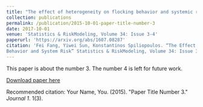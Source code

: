 ```yaml
---
title: "The effect of heterogeneity on flocking behavior and systemic risk"
collection: publications
permalink: /publication/2015-10-01-paper-title-number-3
date: 2017-10-01
venue: 'Statistics & RiskModeling, Volume 34: Issue 3-4'
paperurl: 'https://arxiv.org/abs/1607.08287'
citation: 'Fei Fang, Yiwei Sun, Konstantinos Spiliopoulos. “The Effect on Heterogeneity on Flocking
Behavior and System Risk” Statistics & RiskModeling, Volume 34: Issue 3-4 (2017)'
---
```

This paper is about the number 3. The number 4 is left for future work.

[Download paper here](http://academicpages.github.io/files/paper3.pdf)

Recommended citation: Your Name, You. (2015). "Paper Title Number 3." <i>Journal 1</i>. 1(3).
